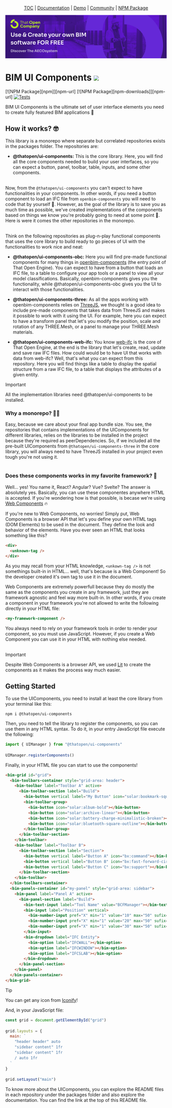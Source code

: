 <p align="center">
  <a href="https://thatopen.com/">TOC</a>
  |
  <a href="https://docs.thatopen.com/intro">Documentation</a>
  |
  <a href="">Demo</a>
  |
  <a href="https://people.thatopen.com/">Community</a>
  |
  <a href="">NPM Package</a>
</p>

![cover](resources/cover.png)

<h1>BIM UI Components <img src="resources/favicon.ico" width="22"/></h1>

[![NPM Package][npm]][npm-url]
[![NPM Package][npm-downloads]][npm-url]
[![Tests](https://github.com/ThatOpen/engine_components/actions/workflows/tests.yml/badge.svg)](https://github.com/ThatOpen/engine_components/actions/workflows/tests.yaml)

BIM UI Components is the ultimate set of user interface elements you need to create fully featured BIM applications 🚀

## How it works? 🤓
This library is a monorepo where separate but correlated repositories exists in the packages folder. The repositories are:

* **@thatopen/ui-components:** This is the core library. Here, you will find all the core components needed to build your user interfaces, so you can expect a button, panel, toolbar, table, inputs, and some other components.
<br></br>

Now, from the `@thatopen/ui-components` you can't expect to have functionalities in your components. In other words, if you need a button component to load an IFC file from `openbim-components` you will need to code that by yourself 🙁. However, as the goal of the library is to save you as much time as possible, we've created implementations of the components based on things we know you're probably going to need at some point 💪. Here is were it comes the other repositories in the monorepo.
<br></br>

Think on the following repositories as plug-n-play functional components that uses the core library to build ready to go pieces of UI with the functionalities to work nice and neat:

* **@thatopen/ui-components-obc:** Here you will find pre-made functional components for many things in [openbim-components](https://github.com/thatopen/engine_components) (the entry point of That Open Engine). You can expect to have from a button that loads an IFC file, to a table to configure your app tools or a panel to view all your model classifications. Basically, openbim-components gives you the functionality, while @thatopen/ui-components-obc gives you the UI to interact with those functionalities.

* **@thatopen/ui-components-three:** As all the apps working with openbim-components relies on [ThreeJS](https://threejs.org/), we thought is a good idea to include pre-made components that takes data from ThreeJS and makes it possible to work with it using the UI. For example, here you can expect to have a transform panel that let's you modify the position, scale and rotation of any THREE.Mesh, or a panel to manage your THREE.Mesh materials.

* **@thatopen/ui-components-web-ifc:** You know [web-ifc](https://github.com/ThatOpen/engine_web-ifc) is the core of That Open Engine, at the end is the library that let's create, read, update and save raw IFC files. How could would be to have UI that works with data from web-ifc? Well, that's what you can expect from this repository. Here you will find things like a table to display the spatial structure from a raw IFC file, to a table that displays the attributes of a given entity.

> [!IMPORTANT]
> All the implementation libraries need @thatopen/ui-components to be installed.

### Why a monorepo? 🤷‍♀️
Easy, because we care about your final app bundle size. You see, the repositories that contains implementations of the UIComponents for different libraries, relies on the libraries to be installed in the project because they're required as peerDependencies. So, if we included all the pre-built UIComponents from `@thatopen/ui-components-three` in the core library, you will always need to have ThreeJS installed in your project even tough you're not using it.
<br></br>

### Does these components works in my favorite framework? 🤔
Well... yes! You name it, React? Angular? Vue? Svelte? The answer is absolutely yes. Basically, you can use these componentes anywhere HTML is accepted. If you're wondering how is that possible, is becase we're using [Web Components](https://developer.mozilla.org/en-US/docs/Web/API/Web_Components) 🔥

If you're new to Web Components, no worries! Simply put, Web Components is a browser API that let's you define your own HTML tags (DOM Elements) to be used in the document. They define the look and behavior of the elements. Have you ever seen an HTML that looks something like this?

```html
<div>
  <unknown-tag />
</div>
```

As you may recall from your HTML knowledge, `<unkown-tag />` is not somethings built-in in HTML... well, that's because is a Web Component! So the developer created it's own tag to use it in the document.

Web Components are extremely powerfull because they do mostly the same as the components you create in any framework, just they are framework agnostic and feel way more built-in. In other words, if you create a component in your framework you're not allowed to write the following directly in your HTML file:

```html
<my-framework-component />
```

You always need to rely on your framework tools in order to render your component, so you must use JavaScript. However, if you create a Web Component you can use it in your HTML with nothing else needed.
<br></br>

> [!IMPORTANT]
> Despite Web Components is a browser API, we used [Lit](https://lit.dev/) to create the components as it makes the process way much easier.


## Getting Started
To use the UIComponents, you need to install at least the core library from your terminal like this:

```
npm i @thatopen/ui-components
```

Then, you need to tell the library to register the components, so you can use them in any HTML syntax. To do it, in your entry JavaScript file execute the following:

```ts
import { UIManager } from "@thatopen/ui-components"

UIManager.registerComponents()
```

Finally, in your HTML file you can start to use the components! 

```html
<bim-grid id="grid">
  <bim-toolbars-container style="grid-area: header">
    <bim-toolbar label="Toolbar A" active>
      <bim-toolbar-section label="Build">
        <bim-button vertical label="My Button" icon="solar:bookmark-square-minimalistic-bold"></bim-button>
        <bim-toolbar-group>
          <bim-button icon="solar:album-bold"></bim-button>
          <bim-button icon="solar:archive-linear"></bim-button>
          <bim-button icon="solar:battery-charge-minimalistic-broken"></bim-button>
          <bim-button icon="solar:bluetooth-square-outline"></bim-button>
        </bim-toolbar-group>
      </bim-toolbar-section>
    </bim-toolbar>
    <bim-toolbar label="Toolbar B">
      <bim-toolbar-section label="Section">
        <bim-button vertical label="Button A" icon="bx:command"></bim-button>
        <bim-button vertical label="Button B" icon="bx:fast-forward-circle"></bim-button>
        <bim-button vertical label="Button C" icon="bx:support"></bim-button>
      </bim-toolbar-section>
    </bim-toolbar>
  </bim-toolbars-container>
  <bim-panels-container id="my-panel" style="grid-area: sidebar">
    <bim-panel label="Panel A" active>
      <bim-panel-section label="Build">
        <bim-text-input label="Tool Name" value="BCFManager"></bim-text-input>
        <bim-input label="Position" vertical>
          <bim-number-input pref="X" min="1" value="10" max="50" sufix="m" slider></bim-number-input>
          <bim-number-input pref="X" min="1" value="20" max="50" sufix="m" slider></bim-number-input>
          <bim-number-input pref="X" min="1" value="30" max="50" sufix="m" slider></bim-number-input>
        </bim-input>
        <bim-dropdown label="IFC Entity">
          <bim-option label="IFCWALL"></bim-option>
          <bim-option label="IFCWINDOW"></bim-option>
          <bim-option label="IFCSLAB"></bim-option>
        </bim-dropdown>
      </bim-panel-section>
    </bim-panel>
  </bim-panels-container>
</bim-grid>
```

> [!TIP]
> You can get any icon from [Iconify](https://icon-sets.iconify.design/)!

And, in your JavaScript file:

```js
const grid = document.getElementById("grid")

grid.layouts = {
  main: `
    "header header" auto
    "sidebar content" 1fr
    "sidebar content" 1fr
    / auto 1fr
  `
}

grid.setLayout("main")
```

To know more about the UIComponents, you can explore the README files in each repository under the packages folder and also explore the documentation. You can find the link at the top of this README file.
